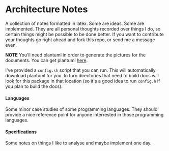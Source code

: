 Architecture Notes
==================

A collection of notes formatted in latex. Some are ideas. Some are implemented.
They are all personal thoughts recorded over things I do, so certain things 
might be possible to be done better. If you want to contribute your thoughts
go right ahead and fork this repo, or send me a message even.

__NOTE__ You'll need plantuml in order to generate the pictures for the
documents. You can get plantuml [here](http://plantuml.sf.net).

I've provided a `config.sh` script that you can run. This will automatically
download plantuml for you. In turn directories that need to build docs will look
for this package in that location (so it's a good idea to run `config.h` if you
plan to build the docs).

#### Languages

Some minor case studies of some programming languages. They should provide a
nice reference point for anyone interrested in those programming languages.

#### Specifications

Some notes on things I like to analyse and maybe implement one day.
